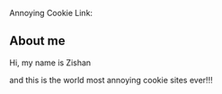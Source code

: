 Annoying Cookie Link: 


## About me

Hi, my name is Zishan

and this is the world most annoying cookie sites ever!!!
